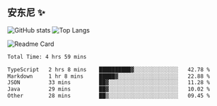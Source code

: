 
## 安东尼 ✨



![GitHub stats](https://cmx-github-readme-stats.vercel.app/api?username=NgxuAnGMH&show_icons=true&theme=darcula&hide_border=true&locale=cn&hide_title=true) ![Top Langs](https://cmx-github-readme-stats.vercel.app/api/top-langs/?username=NgxuAnGMH&show_icons=true&theme=darcula&hide_border=true&layout=compact) 

![Readme Card](https://cmx-github-readme-stats.vercel.app/api/pin/?username=NgxuAnGMH&repo=miniSpring&show_icons=true&theme=darcula&hide_border=true&hide_title=true) 





<!--START_SECTION:waka-->

```txt
Total Time: 4 hrs 59 mins

TypeScript   2 hrs 8 mins    ██████████▓░░░░░░░░░░░░░░   42.78 %
Markdown     1 hr 8 mins     █████▓░░░░░░░░░░░░░░░░░░░   22.88 %
JSON         33 mins         ██▓░░░░░░░░░░░░░░░░░░░░░░   11.28 %
Java         29 mins         ██▓░░░░░░░░░░░░░░░░░░░░░░   10.02 %
Other        28 mins         ██▒░░░░░░░░░░░░░░░░░░░░░░   09.45 %
```

<!--END_SECTION:waka-->




<!--
**NgxuAnGMH/NgxuAnGMH** is a ✨ _special_ ✨ repository because its `README.md` (this file) appears on your GitHub profile.

Here are some ideas to get you started: 备用？那就先留着吧。。。

- 🔭 I’m currently working on ...
- 🌱 I’m currently learning ...
- 👯 I’m looking to collaborate on ...
- 🤔 I’m looking for help with ...
- 💬 Ask me about ...
- 📫 How to reach me: ...
- 😄 Pronouns: ...
- ⚡ Fun fact: ...
-->
